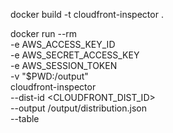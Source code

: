 docker build -t cloudfront-inspector .

docker run --rm \
  -e AWS_ACCESS_KEY_ID \
  -e AWS_SECRET_ACCESS_KEY \
  -e AWS_SESSION_TOKEN \
  -v "$PWD:/output" \
  cloudfront-inspector \
  --dist-id <CLOUDFRONT_DIST_ID> \
  --output /output/distribution.json \
  --table

